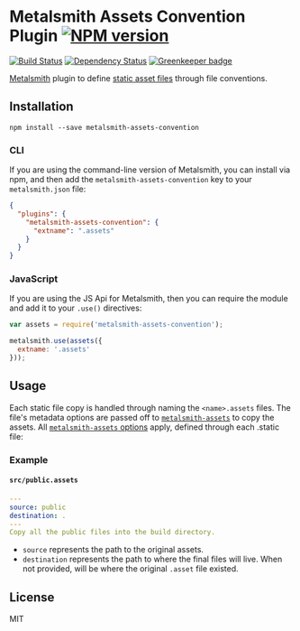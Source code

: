 # Metalsmith Assets Convention Plugin [![NPM version](https://img.shields.io/npm/v/metalsmith-assets-convention.svg)](https://www.npmjs.org/package/metalsmith-assets-convention)

[![Build Status](https://img.shields.io/travis/kalamuna/metalsmith-assets-convention/master.svg)](https://travis-ci.org/kalamuna/metalsmith-assets-convention)
[![Dependency Status](https://david-dm.org/kalamuna/metalsmith-assets-convention.png)](https://david-dm.org/kalamuna/metalsmith-assets-convention)
[![Greenkeeper badge](https://badges.greenkeeper.io/kalamuna/metalsmith-assets-convention.svg)](https://greenkeeper.io/)

[Metalsmith](http://metalsmith.io) plugin to define [static asset files](https://github.com/treygriffith/metalsmith-assets) through file conventions.

## Installation

    npm install --save metalsmith-assets-convention

### CLI

If you are using the command-line version of Metalsmith, you can install via npm, and then add the `metalsmith-assets-convention` key to your `metalsmith.json` file:

```json
{
  "plugins": {
    "metalsmith-assets-convention": {
      "extname": ".assets"
    }
  }
}
```

### JavaScript

If you are using the JS Api for Metalsmith, then you can require the module and add it to your `.use()` directives:

```js
var assets = require('metalsmith-assets-convention');

metalsmith.use(assets({
  extname: '.assets'
}));
```

## Usage

Each static file copy is handled through naming the `<name>.assets` files. The file's metadata options are passed off to [`metalsmith-assets`](https://github.com/treygriffith/metalsmith-assets) to copy the assets. All [`metalsmith-assets` options](https://github.com/treygriffith/metalsmith-assets#using-the-cli) apply, defined through each .static file:

### Example
#### `src/public.assets`
``` yaml
---
source: public
destination: .
---
Copy all the public files into the build directory.
```

- `source` represents the path to the original assets.
- `destination` represents the path to where the final files will live. When not provided, will be where the original `.asset` file existed.

## License

MIT
